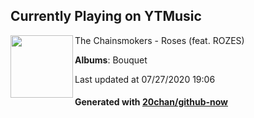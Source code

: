 ## Currently Playing on YTMusic

[<img align="left" width="100" src="https://lh3.googleusercontent.com/_AcH90bJX5FteB-XZ_JFkY18BJHcbHLDQCgkfLYMK-lyabWEWtSCxgQDwkegaWj2GnZJbJGlAW-qL6If">](https://music.youtube.com/channel/UCQgUHOPJJrmzCjExg-ISupA)

The Chainsmokers - Roses (feat. ROZES)

**Albums**: Bouquet

Last updated at 07/27/2020 19:06

#### Generated with [20chan/github-now](https://github.com/20chan/github-now)


<!--
**20chan/20chan** is a ✨ _special_ ✨ repository because its `README.md` (this file) appears on your GitHub profile.

Here are some ideas to get you started:

- 🔭 I’m currently working on ...
- 🌱 I’m currently learning ...
- 👯 I’m looking to collaborate on ...
- 🤔 I’m looking for help with ...
- 💬 Ask me about ...
- 📫 How to reach me: ...
- 😄 Pronouns: ...
- ⚡ Fun fact: ...
-->
